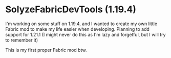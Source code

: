 # SolyzeFabricDevTools (1.19.4)

I'm working on some stuff on 1.19.4, and I wanted to create my own little Fabric mod to make my life easier when developing.
Planning to add support for 1.21.1 (I might never do this as I'm lazy and forgetful, but I will try to remember it)

This is my first proper Fabric mod btw.
